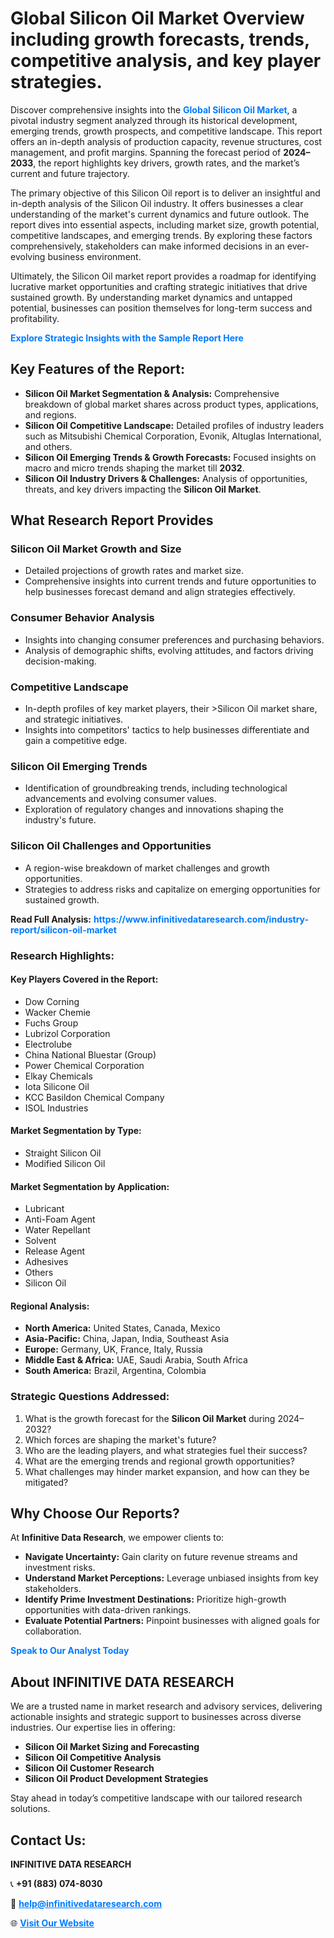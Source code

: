 <h1>Global Silicon Oil Market Overview including growth forecasts, trends, competitive analysis, and key player strategies.</h1>
<p>
Discover comprehensive insights into the 
<a href="https://www.infinitivedataresearch.com/industry-report/silicon-oil-market" rel="dofollow" style="color: #007BFF; text-decoration: none;"><strong>Global Silicon Oil Market</strong></a>, a pivotal industry segment analyzed through its historical development, emerging trends, growth prospects, and competitive landscape. This report offers an in-depth analysis of production capacity, revenue structures, cost management, and profit margins. Spanning the forecast period of <strong>2024–2033</strong>, the report highlights key drivers, growth rates, and the market’s current and future trajectory.
</p>
<p>
The primary objective of this Silicon Oil report is to deliver an insightful and in-depth analysis of the Silicon Oil industry. It offers businesses a clear understanding of the market's current dynamics and future outlook. The report dives into essential aspects, including market size, growth potential, competitive landscapes, and emerging trends. By exploring these factors comprehensively, stakeholders can make informed decisions in an ever-evolving business environment.
</p>
<p>
Ultimately, the Silicon Oil market report provides a roadmap for identifying lucrative market opportunities and crafting strategic initiatives that drive sustained growth. By understanding market dynamics and untapped potential, businesses can position themselves for long-term success and profitability.
</p>
<p>
<a href="https://www.infinitivedataresearch.com/request-sample/reportId=111470" style="color: #007BFF; text-decoration: none;"><strong>Explore Strategic Insights with the Sample Report Here</strong></a>
</p>

<h2>Key Features of the Report:</h2>
<ul>
<li><strong>Silicon Oil Market Segmentation & Analysis:</strong> Comprehensive breakdown of global market shares across product types, applications, and regions.</li>
<li><strong>Silicon Oil Competitive Landscape:</strong> Detailed profiles of industry leaders such as Mitsubishi Chemical Corporation, Evonik, Altuglas International, and others.</li>
<li><strong>Silicon Oil Emerging Trends & Growth Forecasts:</strong> Focused insights on macro and micro trends shaping the market till <strong>2032</strong>.</li>
<li><strong>Silicon Oil Industry Drivers & Challenges:</strong> Analysis of opportunities, threats, and key drivers impacting the <strong>Silicon Oil Market</strong>.</li>
</ul>

<h2>What Research Report Provides</h2>
<h3>Silicon Oil Market Growth and Size</h3>
<ul>
<li>Detailed projections of growth rates and market size.</li>
<li>Comprehensive insights into current trends and future opportunities to help businesses forecast demand and align strategies effectively.</li>
</ul>

<h3>Consumer Behavior Analysis</h3>
<ul>
<li>Insights into changing consumer preferences and purchasing behaviors.</li>
<li>Analysis of demographic shifts, evolving attitudes, and factors driving decision-making.</li>
</ul>

<h3>Competitive Landscape</h3>
<ul>
<li>In-depth profiles of key market players, their >Silicon Oil market share, and strategic initiatives.</li>
<li>Insights into competitors' tactics to help businesses differentiate and gain a competitive edge.</li>
</ul>

<h3>Silicon Oil Emerging Trends</h3>
<ul>
<li>Identification of groundbreaking trends, including technological advancements and evolving consumer values.</li>
<li>Exploration of regulatory changes and innovations shaping the industry's future.</li>
</ul>

<h3>Silicon Oil Challenges and Opportunities</h3>
<ul>
<li>A region-wise breakdown of market challenges and growth opportunities.</li>
<li>Strategies to address risks and capitalize on emerging opportunities for sustained growth.</li>
</ul>
<p><strong>Read Full Analysis:</strong> <a href="https://www.infinitivedataresearch.com/industry-report/silicon-oil-market" rel="dofollow" style="color: #007BFF; text-decoration: none;"><strong>https://www.infinitivedataresearch.com/industry-report/silicon-oil-market</strong></a></p>
<h3>Research Highlights:</h3>
<h4>Key Players Covered in the Report:</h4>
<ul><li>Dow Corning</li><li>Wacker Chemie</li><li>Fuchs Group</li><li>Lubrizol Corporation</li><li>Electrolube</li><li>China National Bluestar (Group)</li><li>Power Chemical Corporation</li><li>Elkay Chemicals</li><li>Iota Silicone Oil</li><li>KCC Basildon Chemical Company</li><li>ISOL Industries</li></ul>
<h4>Market Segmentation by Type:</h4>
<ul><li>Straight Silicon Oil</li><li>Modified Silicon Oil</li></ul>
<h4>Market Segmentation by Application:</h4>
<ul><li>Lubricant</li><li>Anti-Foam Agent</li><li>Water Repellant</li><li>Solvent</li><li>Release Agent</li><li>Adhesives</li><li>Others</li><li>Silicon Oil</li></ul>

<h4>Regional Analysis:</h4>
<ul>
<li><strong>North America:</strong> United States, Canada, Mexico</li>
<li><strong>Asia-Pacific:</strong> China, Japan, India, Southeast Asia</li>
<li><strong>Europe:</strong> Germany, UK, France, Italy, Russia</li>
<li><strong>Middle East & Africa:</strong> UAE, Saudi Arabia, South Africa</li>
<li><strong>South America:</strong> Brazil, Argentina, Colombia</li>
</ul>

<h3>Strategic Questions Addressed:</h3>
<ol>
<li>What is the growth forecast for the <strong>Silicon Oil Market</strong> during 2024–2032?</li>
<li>Which forces are shaping the market's future?</li>
<li>Who are the leading players, and what strategies fuel their success?</li>
<li>What are the emerging trends and regional growth opportunities?</li>
<li>What challenges may hinder market expansion, and how can they be mitigated?</li>
</ol>

<h2>Why Choose Our Reports?</h2>
<p>At <strong>Infinitive Data Research</strong>, we empower clients to:</p>
<ul>
<li><strong>Navigate Uncertainty:</strong> Gain clarity on future revenue streams and investment risks.</li>
<li><strong>Understand Market Perceptions:</strong> Leverage unbiased insights from key stakeholders.</li>
<li><strong>Identify Prime Investment Destinations:</strong> Prioritize high-growth opportunities with data-driven rankings.</li>
<li><strong>Evaluate Potential Partners:</strong> Pinpoint businesses with aligned goals for collaboration.</li>
</ul>
<p><a href="https://www.infinitivedataresearch.com/industry-report/silicon-oil-market" rel="dofollow" style="color: #007BFF; text-decoration: none;"><strong>Speak to Our Analyst Today</strong></a></p>

<h2>About INFINITIVE DATA RESEARCH</h2>
<p>We are a trusted name in market research and advisory services, delivering actionable insights and strategic support to businesses across diverse industries. Our expertise lies in offering:</p>
<ul>
<li><strong>Silicon Oil Market Sizing and Forecasting</strong></li>
<li><strong>Silicon Oil Competitive Analysis</strong></li>
<li><strong>Silicon Oil Customer Research</strong></li>
<li><strong>Silicon Oil Product Development Strategies</strong></li>
</ul>
<p>Stay ahead in today’s competitive landscape with our tailored research solutions.</p>

<h2>Contact Us:</h2>
<p><strong>INFINITIVE DATA RESEARCH</strong></p>
<p>📞 <strong>+91 (883) 074-8030</strong></p>
<p>📧 <strong><a href="mailto:help@infinitivedataresearch.com" style="color: #007BFF;">help@infinitivedataresearch.com</a></strong></p>
<p>🌐 <strong><a href="https://www.infinitivedataresearch.com" rel="dofollow" style="color: #007BFF;">Visit Our Website</a></strong></p>